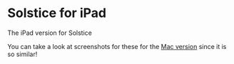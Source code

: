 #  Solstice for iPad

The iPad version for Solstice

You can take a look at screenshots for these for the [Mac version](https://github.com/contyadvait/solstice) since it is so similar!

